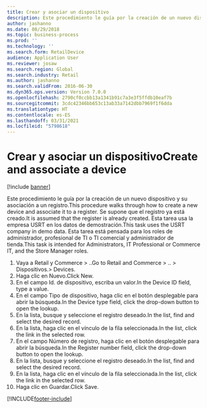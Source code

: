 ```yaml
---
title: Crear y asociar un dispositivo
description: Este procedimiento le guía por la creación de un nuevo dispositivo y su asociación a un registro.
author: jashanno
ms.date: 08/29/2018
ms.topic: business-process
ms.prod: ''
ms.technology: ''
ms.search.form: RetailDevice
audience: Application User
ms.reviewer: josaw
ms.search.region: Global
ms.search.industry: Retail
ms.author: jashanno
ms.search.validFrom: 2016-06-30
ms.dyn365.ops.version: Version 7.0.0
ms.openlocfilehash: 2790cf0ccbb13a1341b91c7a3e3f5ffdb10eaf7b
ms.sourcegitcommit: 3cdc42346bb653c13ab33a7142dbb7969f1f6dda
ms.translationtype: HT
ms.contentlocale: es-ES
ms.lasthandoff: 03/31/2021
ms.locfileid: "5798618"
---
```

# <a name="create-and-associate-a-device"></a><span data-ttu-id="2c985-103">Crear y asociar un dispositivo</span><span class="sxs-lookup"><span data-stu-id="2c985-103">Create and associate a device</span></span>

[!include [banner](../includes/banner.md)]

<span data-ttu-id="2c985-104">Este procedimiento le guía por la creación de un nuevo dispositivo y su asociación a un registro.</span><span class="sxs-lookup"><span data-stu-id="2c985-104">This procedure walks through how to create a new device and associate it to a register.</span></span> <span data-ttu-id="2c985-105">Se supone que el registro ya está creado.</span><span class="sxs-lookup"><span data-stu-id="2c985-105">It is assumed that the register is already created.</span></span>  <span data-ttu-id="2c985-106">Esta tarea usa la empresa USRT en los datos de demostración.</span><span class="sxs-lookup"><span data-stu-id="2c985-106">This task uses the USRT company in demo data.</span></span> <span data-ttu-id="2c985-107">Esta tarea está pensada para los roles de administrador, profesional de TI o TI comercial y administrador de tienda.</span><span class="sxs-lookup"><span data-stu-id="2c985-107">This task is intended for Administrators, IT Professional or Commerce IT, and the Store Manager roles.</span></span>

1. <span data-ttu-id="2c985-108">Vaya a Retail y Commerce > ..</span><span class="sxs-lookup"><span data-stu-id="2c985-108">Go to Retail and Commerce > ..</span></span> <span data-ttu-id="2c985-109">> Dispositivos.</span><span class="sxs-lookup"><span data-stu-id="2c985-109">> Devices.</span></span>
2. <span data-ttu-id="2c985-110">Haga clic en Nuevo.</span><span class="sxs-lookup"><span data-stu-id="2c985-110">Click New.</span></span>
3. <span data-ttu-id="2c985-111">En el campo Id. de dispositivo, escriba un valor.</span><span class="sxs-lookup"><span data-stu-id="2c985-111">In the Device ID field, type a value.</span></span>
4. <span data-ttu-id="2c985-112">En el campo Tipo de dispositivo, haga clic en el botón desplegable para abrir la búsqueda.</span><span class="sxs-lookup"><span data-stu-id="2c985-112">In the Device type field, click the drop-down button to open the lookup.</span></span>
5. <span data-ttu-id="2c985-113">En la lista, busque y seleccione el registro deseado.</span><span class="sxs-lookup"><span data-stu-id="2c985-113">In the list, find and select the desired record.</span></span>
6. <span data-ttu-id="2c985-114">En la lista, haga clic en el vínculo de la fila seleccionada.</span><span class="sxs-lookup"><span data-stu-id="2c985-114">In the list, click the link in the selected row.</span></span>
7. <span data-ttu-id="2c985-115">En el campo Número de registro, haga clic en el botón desplegable para abrir la búsqueda.</span><span class="sxs-lookup"><span data-stu-id="2c985-115">In the Register number field, click the drop-down button to open the lookup.</span></span>
8. <span data-ttu-id="2c985-116">En la lista, busque y seleccione el registro deseado.</span><span class="sxs-lookup"><span data-stu-id="2c985-116">In the list, find and select the desired record.</span></span>
9. <span data-ttu-id="2c985-117">En la lista, haga clic en el vínculo de la fila seleccionada.</span><span class="sxs-lookup"><span data-stu-id="2c985-117">In the list, click the link in the selected row.</span></span>
10. <span data-ttu-id="2c985-118">Haga clic en Guardar.</span><span class="sxs-lookup"><span data-stu-id="2c985-118">Click Save.</span></span>



[!INCLUDE[footer-include](../../includes/footer-banner.md)]